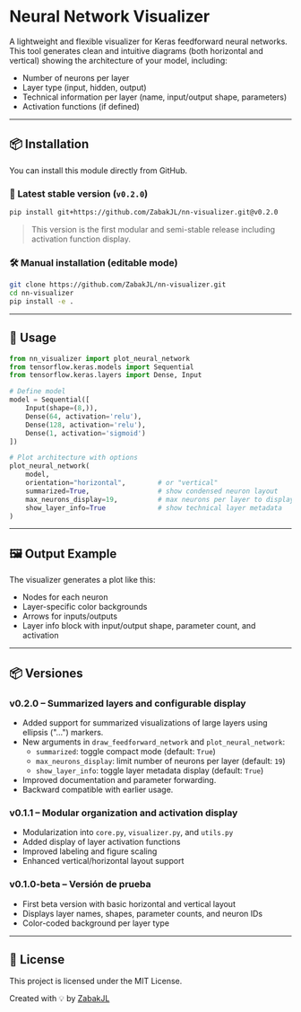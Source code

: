 # Neural Network Visualizer

A lightweight and flexible visualizer for Keras feedforward neural networks. This tool generates clean and intuitive diagrams (both horizontal and vertical) showing the architecture of your model, including:

- Number of neurons per layer
- Layer type (input, hidden, output)
- Technical information per layer (name, input/output shape, parameters)
- Activation functions (if defined)

---

## 📦 Installation

You can install this module directly from GitHub.

### 🔖 Latest stable version (`v0.2.0`)

```bash
pip install git+https://github.com/ZabakJL/nn-visualizer.git@v0.2.0
```

> This version is the first modular and semi-stable release including activation function display.

### 🛠 Manual installation (editable mode)

```bash
git clone https://github.com/ZabakJL/nn-visualizer.git
cd nn-visualizer
pip install -e .
```

---

## 🚀 Usage

```python
from nn_visualizer import plot_neural_network
from tensorflow.keras.models import Sequential
from tensorflow.keras.layers import Dense, Input

# Define model
model = Sequential([
    Input(shape=(8,)),
    Dense(64, activation='relu'),
    Dense(128, activation='relu'),
    Dense(1, activation='sigmoid')
])

# Plot architecture with options
plot_neural_network(
    model,
    orientation="horizontal",        # or "vertical"
    summarized=True,                 # show condensed neuron layout
    max_neurons_display=19,          # max neurons per layer to display
    show_layer_info=True             # show technical layer metadata
)
```

---

## 🖼️ Output Example

The visualizer generates a plot like this:

- Nodes for each neuron
- Layer-specific color backgrounds
- Arrows for inputs/outputs
- Layer info block with input/output shape, parameter count, and activation

---

## 📦 Versiones

### v0.2.0 – Summarized layers and configurable display

- Added support for summarized visualizations of large layers using ellipsis ("...") markers.
- New arguments in `draw_feedforward_network` and `plot_neural_network`:
  - `summarized`: toggle compact mode (default: `True`)
  - `max_neurons_display`: limit number of neurons per layer (default: `19`)
  - `show_layer_info`: toggle layer metadata display (default: `True`)
- Improved documentation and parameter forwarding.
- Backward compatible with earlier usage.

### v0.1.1 – Modular organization and activation display

- Modularization into `core.py`, `visualizer.py`, and `utils.py`
- Added display of layer activation functions
- Improved labeling and figure scaling
- Enhanced vertical/horizontal layout support

### v0.1.0-beta – Versión de prueba

- First beta version with basic horizontal and vertical layout
- Displays layer names, shapes, parameter counts, and neuron IDs
- Color-coded background per layer type

---

## 📄 License

This project is licensed under the MIT License.

Created with 💡 by [ZabakJL](https://github.com/ZabakJL)
